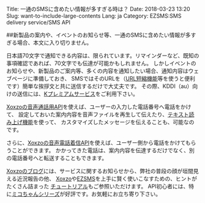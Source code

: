 Title: 一通のSMSに含めたい情報が多すぎる時は？
Date: 2018-03-23 13:20
Slug: want-to-include-large-contents
Lang: ja
Category: EZSMS:SMS delivery service/SMS API

##新製品の案内や、イベントのお知らせ等、一通のSMSに含めたい情報が多すぎる場合、本文に入り切りません。

日本語70文字で通知できる内容は、限られています。リマインダーなど、既知の事項確認であれば、70文字でも伝達が可能かもしれません。
しかしイベントのお知らせや、新製品のご案内等、多くの内容を通知したい場合、通知内容はウェブページに準備しておき、
SMSではそのURLを（[URL短縮機能](https://goo.gl/)等を使うと便利です）簡単な挨拶文と共に送信するだけで大丈夫です。
その際、KDDI（au）向けの送信には、[Kプレミアムサービス](https://www.ezsms.biz/ja/faq/kddi-premium/)をご利用下さい。

[Xoxzoの音声通話用API](https://www.xoxzo.com/ja/about/voice-api/)を使えば、ユーザーの入力した電話番号へ電話をかけて、
設定しておいた案内内容を音声ファイルを再生して伝えたり、[テキスト読み上げ機能](https://www.xoxzo.com/ja/about/utilities-api/)を使って、
カスタマイズしたメッセージを伝えることも、可能なのです。

さらに、[Xoxzoの音声電話着信API](https://www.xoxzo.com/ja/about/dial-in-api/)を使えば、ユーザー側から電話をかけてもらうことができます。
かかってきた電話は、案内内容を伝達するだけでなく、別の電話番号へと転送することもできます。

[Xoxzoのブログ](https://blog.xoxzo.com/ja/)には、サービスに関するお知らせから、弊社の普段の顔が垣間見える近況報告の他、
[Xoxzo](https://www.xoxzo.com/ja/)や[EZSMS](https://www.ezsms.biz/ja/)を上手に賢く使いこなすための、ヒントがたくさん詰まった
[チュートリアル](https://blog.xoxzo.com/ja/tutorials/)もご参照いただけます。
API初心者には、特に[ミコちゃんシリーズ](https://blog.xoxzo.com/ja/tag/mikochiyan/)が好評です。お気軽にお立ち寄り下さい。
